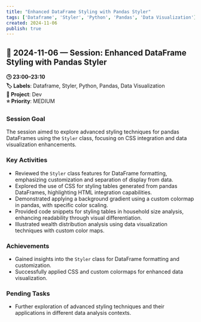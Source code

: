 ```yaml
---
title: "Enhanced DataFrame Styling with Pandas Styler"
tags: ['Dataframe', 'Styler', 'Python', 'Pandas', 'Data Visualization']
created: 2024-11-06
publish: true
---
```


## 📅 2024-11-06 — Session: Enhanced DataFrame Styling with Pandas Styler

**🕒 23:00–23:10**  
**🏷️ Labels**: Dataframe, Styler, Python, Pandas, Data Visualization  
**📂 Project**: Dev  
**⭐ Priority**: MEDIUM  


### Session Goal
The session aimed to explore advanced styling techniques for pandas DataFrames using the `Styler` class, focusing on CSS integration and data visualization enhancements.

### Key Activities
- Reviewed the `Styler` class features for DataFrame formatting, emphasizing customization and separation of display from data.
- Explored the use of CSS for styling tables generated from pandas DataFrames, highlighting HTML integration capabilities.
- Demonstrated applying a background gradient using a custom colormap in pandas, with specific color scaling.
- Provided code snippets for styling tables in household size analysis, enhancing readability through visual differentiation.
- Illustrated wealth distribution analysis using data visualization techniques with custom color maps.

### Achievements
- Gained insights into the `Styler` class for DataFrame formatting and customization.
- Successfully applied CSS and custom colormaps for enhanced data visualization.

### Pending Tasks
- Further exploration of advanced styling techniques and their applications in different data analysis contexts.
